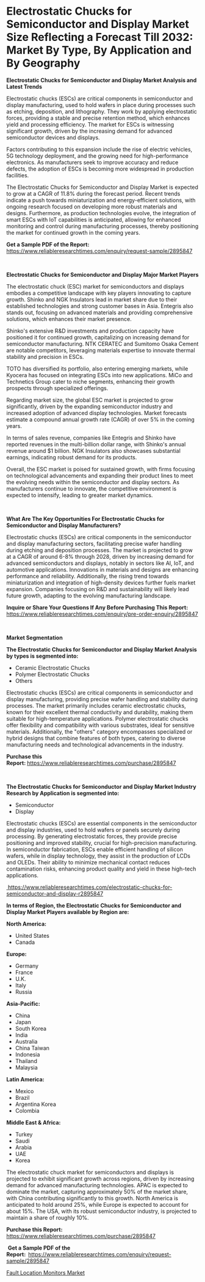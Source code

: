<p><h1>Electrostatic Chucks for Semiconductor and Display Market Size Reflecting a Forecast Till 2032: Market By Type, By Application and By Geography</h1></p><p><strong>Electrostatic Chucks for Semiconductor and Display Market Analysis and Latest Trends</strong></p>
<p><p>Electrostatic chucks (ESCs) are critical components in semiconductor and display manufacturing, used to hold wafers in place during processes such as etching, deposition, and lithography. They work by applying electrostatic forces, providing a stable and precise retention method, which enhances yield and processing efficiency. The market for ESCs is witnessing significant growth, driven by the increasing demand for advanced semiconductor devices and displays.</p><p>Factors contributing to this expansion include the rise of electric vehicles, 5G technology deployment, and the growing need for high-performance electronics. As manufacturers seek to improve accuracy and reduce defects, the adoption of ESCs is becoming more widespread in production facilities. </p><p>The Electrostatic Chucks for Semiconductor and Display Market is expected to grow at a CAGR of 11.8% during the forecast period. Recent trends indicate a push towards miniaturization and energy-efficient solutions, with ongoing research focused on developing more robust materials and designs. Furthermore, as production technologies evolve, the integration of smart ESCs with IoT capabilities is anticipated, allowing for enhanced monitoring and control during manufacturing processes, thereby positioning the market for continued growth in the coming years.</p></p>
<p><strong>Get a Sample PDF of the Report:&nbsp;</strong> <a href="https://www.reliableresearchtimes.com/enquiry/request-sample/2895847?utm_campaign=2267&utm_medium=2&utm_source=Github&utm_content=ia&utm_term=15032025&utm_id=electrostatic-chucks-for-semiconductor-and-display">https://www.reliableresearchtimes.com/enquiry/request-sample/2895847</a></p>
<p>&nbsp;</p>
<p><strong>Electrostatic Chucks for Semiconductor and Display Major Market Players</strong></p>
<p><p>The electrostatic chuck (ESC) market for semiconductors and displays embodies a competitive landscape with key players innovating to capture growth. Shinko and NGK Insulators lead in market share due to their established technologies and strong customer bases in Asia. Entegris also stands out, focusing on advanced materials and providing comprehensive solutions, which enhances their market presence.</p><p>Shinko's extensive R&D investments and production capacity have positioned it for continued growth, capitalizing on increasing demand for semiconductor manufacturing. NTK CERATEC and Sumitomo Osaka Cement are notable competitors, leveraging materials expertise to innovate thermal stability and precision in ESCs.</p><p>TOTO has diversified its portfolio, also entering emerging markets, while Kyocera has focused on integrating ESCs into new applications. MiCo and Technetics Group cater to niche segments, enhancing their growth prospects through specialized offerings.</p><p>Regarding market size, the global ESC market is projected to grow significantly, driven by the expanding semiconductor industry and increased adoption of advanced display technologies. Market forecasts estimate a compound annual growth rate (CAGR) of over 5% in the coming years.</p><p>In terms of sales revenue, companies like Entegris and Shinko have reported revenues in the multi-billion dollar range, with Shinko's annual revenue around $1 billion. NGK Insulators also showcases substantial earnings, indicating robust demand for its products.</p><p>Overall, the ESC market is poised for sustained growth, with firms focusing on technological advancements and expanding their product lines to meet the evolving needs within the semiconductor and display sectors. As manufacturers continue to innovate, the competitive environment is expected to intensify, leading to greater market dynamics.</p></p>
<p>&nbsp;</p>
<p><strong>What Are The Key Opportunities For Electrostatic Chucks for Semiconductor and Display Manufacturers?</strong></p>
<p><p>Electrostatic chucks (ESCs) are critical components in the semiconductor and display manufacturing sectors, facilitating precise wafer handling during etching and deposition processes. The market is projected to grow at a CAGR of around 6-8% through 2028, driven by increasing demand for advanced semiconductors and displays, notably in sectors like AI, IoT, and automotive applications. Innovations in materials and designs are enhancing performance and reliability. Additionally, the rising trend towards miniaturization and integration of high-density devices further fuels market expansion. Companies focusing on R&D and sustainability will likely lead future growth, adapting to the evolving manufacturing landscape.</p></p>
<p><strong>Inquire or Share Your Questions If Any Before Purchasing This Report:</strong> <a href="https://www.reliableresearchtimes.com/enquiry/pre-order-enquiry/2895847?utm_campaign=2267&utm_medium=2&utm_source=Github&utm_content=ia&utm_term=15032025&utm_id=electrostatic-chucks-for-semiconductor-and-display">https://www.reliableresearchtimes.com/enquiry/pre-order-enquiry/2895847</a></p>
<p>&nbsp;</p>
<p><strong>Market Segmentation</strong></p>
<p><strong>The Electrostatic Chucks for Semiconductor and Display Market Analysis by types is segmented into:</strong></p>
<p><ul><li>Ceramic Electrostatic Chucks</li><li>Polymer Electrostatic Chucks</li><li>Others</li></ul></p>
<p><p>Electrostatic chucks (ESCs) are critical components in semiconductor and display manufacturing, providing precise wafer handling and stability during processes. The market primarily includes ceramic electrostatic chucks, known for their excellent thermal conductivity and durability, making them suitable for high-temperature applications. Polymer electrostatic chucks offer flexibility and compatibility with various substrates, ideal for sensitive materials. Additionally, the "others" category encompasses specialized or hybrid designs that combine features of both types, catering to diverse manufacturing needs and technological advancements in the industry.</p></p>
<p><strong>Purchase this Report:&nbsp;</strong><a href="https://www.reliableresearchtimes.com/purchase/2895847?utm_campaign=2267&utm_medium=2&utm_source=Github&utm_content=ia&utm_term=15032025&utm_id=electrostatic-chucks-for-semiconductor-and-display">https://www.reliableresearchtimes.com/purchase/2895847</a></p>
<p>&nbsp;</p>
<p><strong>The Electrostatic Chucks for Semiconductor and Display Market Industry Research by Application is segmented into:</strong></p>
<p><ul><li>Semiconductor</li><li>Display</li></ul></p>
<p><p>Electrostatic chucks (ESCs) are essential components in the semiconductor and display industries, used to hold wafers or panels securely during processing. By generating electrostatic forces, they provide precise positioning and improved stability, crucial for high-precision manufacturing. In semiconductor fabrication, ESCs enable efficient handling of silicon wafers, while in display technology, they assist in the production of LCDs and OLEDs. Their ability to minimize mechanical contact reduces contamination risks, enhancing product quality and yield in these high-tech applications.</p></p>
<p><a href="https://www.reliableresearchtimes.com/electrostatic-chucks-for-semiconductor-and-display-r2895847?utm_campaign=2267&utm_medium=2&utm_source=Github&utm_content=ia&utm_term=15032025&utm_id=electrostatic-chucks-for-semiconductor-and-display">&nbsp;https://www.reliableresearchtimes.com/electrostatic-chucks-for-semiconductor-and-display-r2895847</a></p>
<p><strong>In terms of Region, the Electrostatic Chucks for Semiconductor and Display Market Players available by Region are:</strong></p>
<p>
    <p> <strong> North America: </strong>
        <ul>
            <li>United States</li>
            <li>Canada</li>
        </ul>
        </p> 
    <p> <strong> Europe: </strong>
        <ul>
            <li>Germany</li>
            <li>France</li>
            <li>U.K.</li>
            <li>Italy</li>
            <li>Russia</li>
        </ul>
        </p> 
    <p> <strong> Asia-Pacific: </strong>
        <ul>
            <li>China</li>
            <li>Japan</li>
            <li>South Korea</li>
            <li>India</li>
            <li>Australia</li>
            <li>China Taiwan</li>
            <li>Indonesia</li>
            <li>Thailand</li>
            <li>Malaysia</li>
        </ul>
        </p> 
    <p> <strong> Latin America: </strong>
        <ul>
            <li>Mexico</li>
            <li>Brazil</li>
            <li>Argentina Korea</li>
            <li>Colombia</li>
        </ul>
        </p> 
    <p> <strong> Middle East & Africa: </strong>
        <ul>
            <li>Turkey</li>
            <li>Saudi</li>
            <li>Arabia</li>
            <li>UAE</li>
            <li>Korea</li>
        </ul>
    </p>
    </p>
<p><p>The electrostatic chuck market for semiconductors and displays is projected to exhibit significant growth across regions, driven by increasing demand for advanced manufacturing technologies. APAC is expected to dominate the market, capturing approximately 50% of the market share, with China contributing significantly to this growth. North America is anticipated to hold around 25%, while Europe is expected to account for about 15%. The USA, with its robust semiconductor industry, is projected to maintain a share of roughly 10%.</p></p>
<p><strong>Purchase this Report: </strong><a href="https://www.reliableresearchtimes.com/purchase/2895847?utm_campaign=2267&utm_medium=2&utm_source=Github&utm_content=ia&utm_term=15032025&utm_id=electrostatic-chucks-for-semiconductor-and-display">https://www.reliableresearchtimes.com/purchase/2895847</a></p>
<p>&nbsp;<strong>Get a Sample PDF of the Report:&nbsp;&nbsp;</strong><a href="https://www.reliableresearchtimes.com/enquiry/request-sample/2895847?utm_campaign=2267&utm_medium=2&utm_source=Github&utm_content=ia&utm_term=15032025&utm_id=electrostatic-chucks-for-semiconductor-and-display">https://www.reliableresearchtimes.com/enquiry/request-sample/2895847</a></p>
<p><strong></strong></p>
<p><p><a href="https://github.com/delindacallegari68/Market-Research-Report-List-1/blob/main/fault-location-monitors-market.md?utm_campaign=2267&utm_medium=2&utm_source=Github&utm_content=ia&utm_term=15032025&utm_id=electrostatic-chucks-for-semiconductor-and-display">Fault Location Monitors Market</a></p></p>